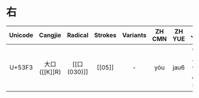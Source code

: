 # 右

| Unicode |    Cangjie     |  Radical   | Strokes | Variants | ZH<br>CMN | ZH<br>YUE |      JA       |  KO   | VI  |
| :-----: | :------------: | :--------: | :-----: | :------: | :-------: | :-------: | :-----------: | :---: | :-: |
| U+53F3  | 大口<br>([[K]]R) | [[口(030)]] |  [[05]]  |    -     |    yòu    |   jau6    | ウ<br>ユウ<br>みぎ | [[우]] | hữu |
